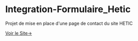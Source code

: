 # Integration-Formulaire_Hetic
Projet de mise en place d'une page de contact du site HETIC

[Voir le Site->](https://formulaire-hetic.vercel.app)
